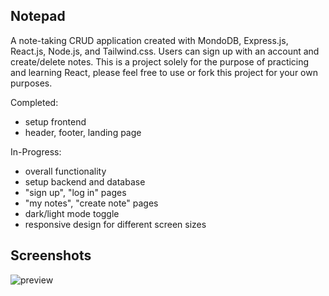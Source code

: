 ## Notepad

A note-taking CRUD application created with MondoDB, Express.js, React.js, Node.js, and Tailwind.css. Users can sign up with an account and create/delete notes. This is a project solely for the purpose of practicing and learning React, please feel free to use or fork this project for your own purposes. 

Completed:

* setup frontend
* header, footer, landing page

In-Progress:

* overall functionality
* setup backend and database
* "sign up", "log in" pages
* "my notes", "create note" pages
* dark/light mode toggle
* responsive design for different screen sizes

## Screenshots

![preview](https://user-images.githubusercontent.com/91434717/148332962-6878f665-dd69-4576-8319-ff6d50b78d68.gif)
